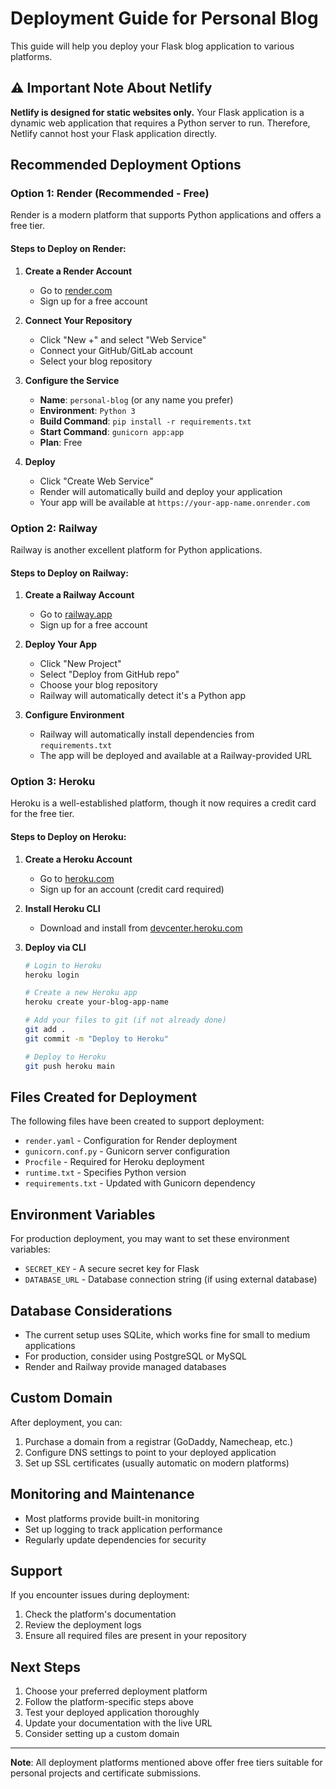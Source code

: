 # Deployment Guide for Personal Blog

This guide will help you deploy your Flask blog application to various platforms.

## ⚠️ Important Note About Netlify

**Netlify is designed for static websites only.** Your Flask application is a dynamic web application that requires a Python server to run. Therefore, Netlify cannot host your Flask application directly.

## Recommended Deployment Options

### Option 1: Render (Recommended - Free)

Render is a modern platform that supports Python applications and offers a free tier.

#### Steps to Deploy on Render:

1. **Create a Render Account**
   - Go to [render.com](https://render.com)
   - Sign up for a free account

2. **Connect Your Repository**
   - Click "New +" and select "Web Service"
   - Connect your GitHub/GitLab account
   - Select your blog repository

3. **Configure the Service**
   - **Name**: `personal-blog` (or any name you prefer)
   - **Environment**: `Python 3`
   - **Build Command**: `pip install -r requirements.txt`
   - **Start Command**: `gunicorn app:app`
   - **Plan**: Free

4. **Deploy**
   - Click "Create Web Service"
   - Render will automatically build and deploy your application
   - Your app will be available at `https://your-app-name.onrender.com`

### Option 2: Railway

Railway is another excellent platform for Python applications.

#### Steps to Deploy on Railway:

1. **Create a Railway Account**
   - Go to [railway.app](https://railway.app)
   - Sign up for a free account

2. **Deploy Your App**
   - Click "New Project"
   - Select "Deploy from GitHub repo"
   - Choose your blog repository
   - Railway will automatically detect it's a Python app

3. **Configure Environment**
   - Railway will automatically install dependencies from `requirements.txt`
   - The app will be deployed and available at a Railway-provided URL

### Option 3: Heroku

Heroku is a well-established platform, though it now requires a credit card for the free tier.

#### Steps to Deploy on Heroku:

1. **Create a Heroku Account**
   - Go to [heroku.com](https://heroku.com)
   - Sign up for an account (credit card required)

2. **Install Heroku CLI**
   - Download and install from [devcenter.heroku.com](https://devcenter.heroku.com/articles/heroku-cli)

3. **Deploy via CLI**
   ```bash
   # Login to Heroku
   heroku login
   
   # Create a new Heroku app
   heroku create your-blog-app-name
   
   # Add your files to git (if not already done)
   git add .
   git commit -m "Deploy to Heroku"
   
   # Deploy to Heroku
   git push heroku main
   ```

## Files Created for Deployment

The following files have been created to support deployment:

- `render.yaml` - Configuration for Render deployment
- `gunicorn.conf.py` - Gunicorn server configuration
- `Procfile` - Required for Heroku deployment
- `runtime.txt` - Specifies Python version
- `requirements.txt` - Updated with Gunicorn dependency

## Environment Variables

For production deployment, you may want to set these environment variables:

- `SECRET_KEY` - A secure secret key for Flask
- `DATABASE_URL` - Database connection string (if using external database)

## Database Considerations

- The current setup uses SQLite, which works fine for small to medium applications
- For production, consider using PostgreSQL or MySQL
- Render and Railway provide managed databases

## Custom Domain

After deployment, you can:
1. Purchase a domain from a registrar (GoDaddy, Namecheap, etc.)
2. Configure DNS settings to point to your deployed application
3. Set up SSL certificates (usually automatic on modern platforms)

## Monitoring and Maintenance

- Most platforms provide built-in monitoring
- Set up logging to track application performance
- Regularly update dependencies for security

## Support

If you encounter issues during deployment:
1. Check the platform's documentation
2. Review the deployment logs
3. Ensure all required files are present in your repository

## Next Steps

1. Choose your preferred deployment platform
2. Follow the platform-specific steps above
3. Test your deployed application thoroughly
4. Update your documentation with the live URL
5. Consider setting up a custom domain

---

**Note**: All deployment platforms mentioned above offer free tiers suitable for personal projects and certificate submissions. 